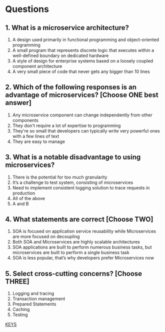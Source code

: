# Questions

## 1. What is a microservice architecture?

1) A design used primarily in functional programming and object-oriented programming
2) A small program that represents discrete logic that executes within a well-defined boundary on dedicated hardware
3) A style of design for enterprise systems based on a loosely coupled component architecture
4) A very small piece of code that never gets any bigger than 10 lines

## 2. Which of the following responses is an advantage of microservices? [Choose ONE best answer]

1) Any microservice component can change independently from other components
2) They don't require a lot of expertise to programming
3) They're so small that developers can typically write very powerful ones with a few lines of text
4) They are easy to manage

## 3. What is a notable disadvantage to using microservices?

1) There is the potential for too much granularity
2) It’s a challenge to test system, consisting of microservices 
3) Need to implement consistent logging solution to trace requests in production 
4) All of the above 
5) A and B

## 4. What statements are correct [Choose TWO]

1) SOA is focused on application service reusability while Microservices are more focused on decoupling
2) Both SOA and Microservices are highly scalable architectures
3) SOA applications are built to perform numerous business tasks, but microservices are built to perform a single business task 
4) SOA is less popular, that’s why developers prefer Microservices now

## 5. Select cross-cutting concerns? [Choose THREE]

1) Logging and tracing
2) Transaction management
3) Prepared Statements
4) Caching 
5) Testing

[KEYS](https://epam.sharepoint.com/:x:/r/sites/MicroservicesProgram/Shared%20Documents/Keys.xlsx?d=wd46da4aa1b974aac94b63ef2eef6aad1&csf=1&web=1&e=MNz1cv)